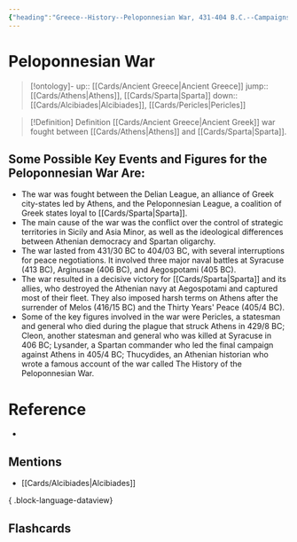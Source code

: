```yaml
---
{"heading":"Greece--History--Peloponnesian War, 431-404 B.C.--Campaigns","uri":"https://id.loc.gov/authorities/subjects/sh2002008898","narrower":["Arginusae, Battle of, Greece, 406 B.C.","Delium, Battle of, Greece, 424 B.C.","Pylos, Battle of, Greece, 425 B.C."],"tags":["History"],"dg-publish":true,"permalink":"/cards/peloponnesian-war/","dgPassFrontmatter":true}
---
```


# Peloponnesian War

> [!ontology]-
> up:: [[Cards/Ancient Greece\|Ancient Greece]]
> jump:: [[Cards/Athens\|Athens]], [[Cards/Sparta\|Sparta]]
> down:: [[Cards/Alcibiades\|Alcibiades]], [[Cards/Pericles\|Pericles]]

> [!Definition] Definition
> [[Cards/Ancient Greece\|Ancient Greek]] war fought between [[Cards/Athens\|Athens]] and [[Cards/Sparta\|Sparta]].

## Some Possible Key Events and Figures for the Peloponnesian War Are:

- The war was fought between the Delian League, an alliance of Greek city-states led by Athens, and the Peloponnesian League, a coalition of Greek states loyal to [[Cards/Sparta\|Sparta]].
- The main cause of the war was the conflict over the control of strategic territories in Sicily and Asia Minor, as well as the ideological differences between Athenian democracy and Spartan oligarchy.
- The war lasted from 431/30 BC to 404/03 BC, with several interruptions for peace negotiations. It involved three major naval battles at Syracuse (413 BC), Arginusae (406 BC), and Aegospotami (405 BC).
- The war resulted in a decisive victory for [[Cards/Sparta\|Sparta]] and its allies, who destroyed the Athenian navy at Aegospotami and captured most of their fleet. They also imposed harsh terms on Athens after the surrender of Melos (416/15 BC) and the Thirty Years' Peace (405/4 BC).
- Some of the key figures involved in the war were Pericles, a statesman and general who died during the plague that struck Athens in 429/8 BC; Cleon, another statesman and general who was killed at Syracuse in 406 BC; Lysander, a Spartan commander who led the final campaign against Athens in 405/4 BC; Thucydides, an Athenian historian who wrote a famous account of the war called The History of the Peloponnesian War.

# Reference

- 

## Mentions

- [[Cards/Alcibiades\|Alcibiades]]

{ .block-language-dataview}

## Flashcards